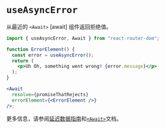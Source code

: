 # `useAsyncError`

从最近的 `<Await>` [await] 组件返回拒绝值。

```jsx
import { useAsyncError, Await } from "react-router-dom";

function ErrorElement() {
  const error = useAsyncError();
  return (
    <p>Uh Oh, something went wrong! {error.message}</p>
  );
}

<Await
  resolve={promiseThatRejects}
  errorElement={<ErrorElement />}
/>;
```

更多信息，请参阅[延迟数据指南](https://baimingxuan.github.io/react-router6-doc/guides/deferred)和[`<Await>`](https://baimingxuan.github.io/react-router6-doc/components/await)文档。